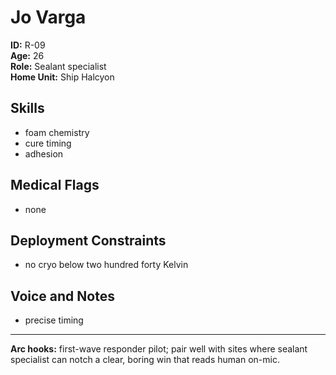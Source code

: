 # Jo Varga

**ID:** R-09  
**Age:** 26  
**Role:** Sealant specialist  
**Home Unit:** Ship Halcyon  

## Skills
- foam chemistry
- cure timing
- adhesion

## Medical Flags
- none

## Deployment Constraints
- no cryo below two hundred forty Kelvin

## Voice and Notes
- precise timing

---
**Arc hooks:** first-wave responder pilot; pair well with sites where sealant specialist can notch a clear, boring win that reads human on-mic.
